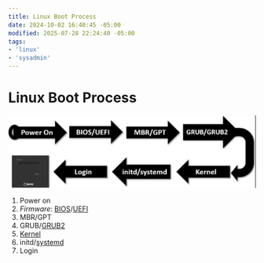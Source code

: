 ```yaml
---
title: Linux Boot Process
date: 2024-10-02 16:40:45 -05:00
modified: 2025-07-28 22:24:40 -05:00
tags:
- 'linux'
- 'sysadmin'
---
```


# Linux Boot Process

![](Pasted%20image%2020240418092112.png)

1. Power on
2. _Firmware_: [BIOS](202507282215-bios.md)/[UEFI](202507282221-uefi.md)
3. MBR/GPT
4. GRUB/[GRUB2](202404180922-grub2.md)
5. [Kernel](202507281552-linux-kernel.md)
6. initd/[systemd](202405121207-systemd.md)
7. Login
